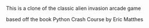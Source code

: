 This is a clone of the classic alien invasion arcade game

based off the book Python Crash Course by Eric Matthes
